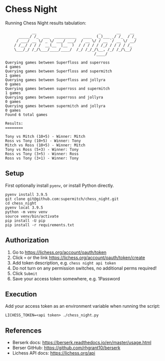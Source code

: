 # Chess Night

Running Chess Night results tabulation:

```
            __                            _       __    __
      _____/ /_  ___  __________   ____  (_)___ _/ /_  / /_
     / ___/ __ \/ _ \/ ___/ ___/  / __ \/ / __ `/ __ \/ __/
    / /__/ / / /  __(__  |__  )  / / / / / /_/ / / / / /_
    \___/_/ /_/\___/____/____/  /_/ /_/_/\__, /_/ /_/\__/
                                        /____/

Querying games between Superfloss and superross
4 games
Querying games between Superfloss and supermitch
1 games
Querying games between Superfloss and jollyra
0 games
Querying games between superross and supermitch
1 games
Querying games between superross and jollyra
0 games
Querying games between supermitch and jollyra
0 games
Found 6 total games

Results:
========

Tony vs Mitch (10+5) - Winner: Mitch
Ross vs Tony (10+5) - Winner: Tony
Mitch vs Ross (10+5) - Winner: Mitch
Tony vs Ross (5+3) - Winner: Tony
Ross vs Tony (3+5) - Winner: Ross
Ross vs Tony (3+1) - Winner: Tony
```

## Setup

First optionally install `pyenv`, or install Python directly.

```
pyenv install 3.9.5
git clone git@github.com:supermitch/chess_night.git
cd chess_night
pyenv local 3.9.5
python -m venv venv
source venv/bin/activate
pip install -U pip
pip install -r requirements.txt
```

## Authorization

1. Go to https://lichess.org/account/oauth/token
2. Click `+` or the link https://lichess.org/account/oauth/token/create
3. Add token description, e.g. `chess night api token`
4. Do not turn on any permission switches, no additional perms required!
5. Click `Submit`
6. Save your access token somewhere, e.g. 1Password

## Execution

Add your access token as an environment variable when running the script:

`LICHESS_TOKEN=<api token> ./chess_night.py`

## References

- Berserk docs: https://berserk.readthedocs.io/en/master/usage.html
- Berser GitHub: https://github.com/rhgrant10/berserk
- Lichess API docs: https://lichess.org/api

